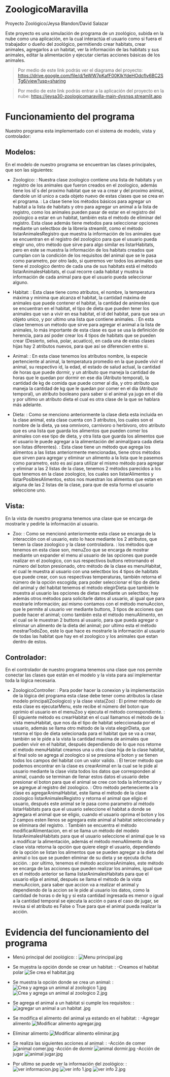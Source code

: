 # ZoologicoMaravilla
Proyecto Zoológico/Jeysa Blandon/David Salazar

Este proyecto es una simulación de programa de un zoológico, subida en la nube como una aplicación, en la cual 
interactúa el usuario como si fuera el trabajador o dueño del zoológico, permitiendo crear 
habitats, crear animales, agregarlos a un habitat, ver la información de las habitats y sus 
animales, editar la alimentación y ejecutar ciertas acciones básicas de los animales.

>Por medio de este link podrás ver el diagrama del proyecto:
> https://drive.google.com/file/d/1eWW7pKafF00KIkYdeHOdcfIv6BC2STg6/view?usp=sharing

>Por medio de este link podrás entrar a la aplicación del proyecto en la nube:
> https://jeysa30-zoologicomaravilla-main-dysnsq.streamlit.app


# Funcionamiento del programa
Nuestro programa esta implementado con el sistema de modelo, vista y controlador:

## Modelos:
En el modelo de nuestro programa se encuentran las clases principales, que son las siguientes:

* Zoologico: 
: Nuestra clase zoologico contiene una lista de habitats y un registro de los animales que
  fueron creados en el zoologico, además tiene los id´s del proximo habitat que se va a crear
  y del proximo animal, dandole un id unico a cada objeto nuevo de estas clases que se crea 
  en el programa.
: La clase tiene los métodos básicos para agregar un habitat a la lista de habitats y otro para
  agregar un animal a la lista de registro, como los animales pueden pasar de estar en el 
  registro del zoologico a estar en un habitat, también esta el método de eliminar del registro.
  Esta clase además tiene metodos para seleccionar opciones mediante un selectbox de la
  libreria streamlit, como el método listarAnimalesRegistro que muestra la información de los 
  animales que se encuentran en el registro del zoologico para que el usuario pueda elegir uno,
  otro método que sirve para algo similar es listarHabitats, pero en este se muestra la
  información de los habitats creados que cumplan con la condición de los requisitos del animal
  que se le pasa como parametro, por otro lado, si queremos ver todos los animales que tiene el
  zoologico dentro de cada una de sus habitats está el método listarAnimalesHabitats, el cual
  recorre cada habitat y mustra la información de cada animal para que el usuario pueda
  seleccionar alguno.


* Habitat:
: Esta clase tiene como atributos, el nombre, la temperatura máxima y minima 
  que alcanza el habitat, la cantidad máxima de animales que puede contener el habitat, la
  cantidad de animesles que se encuentran en el habitat, el tipo de dieta que pueden tener los
  animales que van a vivir en esa habitat, el id del habitat, para que sea un objeto unico, y 
  por ultimo una lista que contiene animales.
: En esta clase tenemos un método que sirve para agregar el animal a la lista de animales, lo
  más importante de esta clase es que se usa la definición de herencia, para así poder crear
  los 4 tipos de habitats que se pueden crear (Desierto, selva, polar, acuatico), en cada una
  de estas clases hijas hay 2 atributos nuevos, para que así se diferencien entre si.

* Animal:
: En esta clase tenemos los atributos nombre, la especie pertenciente al animal, la temperatura
  promedio en la que puede vivir el animal, su respectivo id, la edad, el estado de salud actual,
  la cantidad de horas que puede dormir, y un atributo que maneja la cantidad de horas que le 
  quedan por dormir en ese día (Atributo temporal), la cantidad de kg de comida que puede comer 
  al día, y otro atributo que maneja la cantidad de kg que le quedan por comer en el día 
  (Atributo temporal), un atributo booleano para saber si el animal ya jugo en el día y por 
  ultimo un atributo dieta el cual es otra clase de la que se hablara más adelante.

* Dieta:
: Como se menciono anteriormente la clase dieta esta incluida en la clase animal, esta clase 
  cuenta con 3 atributos, los cuales son el nombre de la dieta, ya sea omnivoro, carnivoro o 
  herbivoro, otro atributo que es una lista que guarda los alimentos que pueden comer los animales
  con ese tipo de dieta, y otra lista que guarda los alimentos que el usuario le puede agregar a 
  la alimentación del animal(para cada dieta son listas diferentes).
: Esta clase tiene un método que agrega los alimentos a las listas anteriormente mencionadas,
  tiene otros métodos que sirven para agregar y eliminar un alimento a 
  la lista que le pasemos como parametro, esto es así para utilizar el mismo método para agregar
  y eliminar a las 2 listas de la clase, tenemos 2 métodos parecidos a los que tenemos en la clase
  zoologico, los cuales son listarAlimentos y listarPosiblesAlimentos, estos nos muestran los
  alimentos que estan en alguna de las 2 listas de la clase, para que de esta forma el usuario 
  seleccione uno.

## Vista:
En la vista de nuestro programa tenemos una clase que se encarga de mostrarle y pedirle la
información al usuario.

* Zoo:
: Como se mencionó anteriormente esta clase se encarga de la interacción con el usuario, esto lo
  hace mediante los 2 atributos, que tienen la clase zoologico y la clase controladora.
: los métodos que tenemos en esta clase son, menuZoo que se encarga de mostrar mediante un 
  expander el menu al usuario de las opciones que puede realizar en el zoologico, con sus 
  respectivos buttons retrornando el número del boton presionado, otro método de la clase es 
  menuHabitat, el cual le muestra al usuario con una selectbox los 4 tipos de habitats que puede
  crear, con sus respectivas temperaturas, también retorna el número de la opción escogida;
  para poder seleccionar el tipo de dieta del animal y del habitat tenemos el método elegirDieta
  que también le muestra al usuario las opciones de dietas mediante un selectbox; hay además otros
  métodos para solicitarle datos al usuario, al igual que para mostrarle información; así mismo
  contamos con el método menuAccion, que le permite al usuario ver mediante buttons, 3 tipos de 
  acciones que puede hacer el animal; como también esta el método menuAlimento, en el cual se le
  muestran 2 buttons al usuario, para que pueda agregar o eliminar un alimento de la dieta del
  animal; por ultimo esta el método mostrarTodoZoo, este lo que hace es mostrarle la información al
  usuario de todas las habitat que hay en el zoologico y los animales que estan dentro de estos.
  
## Controlador:
En el controlador de nuestro programa tenemos una clase que nos permite conectar las clases que
están en el modelo y la vista para así implementar toda la lógica necesaria.

* ZoologicoController:
: Para poder hacer la conexion y la implementación de la lógica del programa esta clase debe 
  tener como atributos la clase modelo principal(Zoologico) y la clase vista(Zoo)
: El primer método de esta clase es ejecutarMenu, este recibe el número del boton que oprimio
  el usuario en el menuZoo y ejecuta el método correspondiente.
: El siguiente método es crearHabitat en el cual llamamos el método de la vista menuHabitat, que
  nos da el tipo de habitat seleccionada por el usuario, además se llama otro método de la vista
  elegirDieta, que retorna el tipo de dieta selecionada para el habitat que se va a crear, también
  se le pide a la vista la cantidad maxima de animales que pueden vivir en el habitat, después 
  dependiendo de lo que nos retorne el método menuHabitat creamos una u otra clase hija de la 
  clase habitat, al final solo se agrega al zoologico si se presiona el boton y se tienen todos
  los campos del habitat con un valor valido.
: El tercer método que podemos encontrar en la clase es crearAnimal en la cual se le pide al 
  usuario mediante la clase vista todos los datos que corresponden al animal, cuando se terminan
  de llenar estos datos el usuario debe presionar el boton para que el animal se cree con toda la
  información y se agregue al registro del zoologico.
: Otro método perteneciente a la clase es agregarAnimalHabitat, este llama el método de la clase
  zoologico listarAnimalesRegistro y retorna el animal que eligio el usuario, después este animal
  se le pasa como parametro al método listarHabitats para que el usuario seleccione el habitat
  a donde se agregara el animal que se eligio, cuando el usuario oprima el boton y los 2 campos 
  esten llenos se agregara este animal al habitat seleccionada y se eliminara del registro.
: También se encuentra el método modificarAlimentacion, en el se llama un método del modelo 
  listarAnimalesHabitats para que el usuario seleccione el animal que le va a modificar la
  alimentación, además el método menuAlimento de la clase vista retorna la opción que quiere
  elegir el usuario, dependiendo de la opción se listan los alimentos que se pueden agregar a la
  dieta del animal o los que se pueden eliminar de su dieta y se ejecuta dicha acción.
: por ultimo, tenemos el método accionesAnimales, este método se encarga de las acciones que pueden
  realizar los animales, igual que en el método anterior se llama listarAnimalesHabitats para que
  el usuario elija el animal, después se llama el método de la vista menuAccion, para saber que 
  accion va a realizar el animal y dependiendo de la accion se le pide al usuario los datos, como 
  la cantidad de horas o de kg y si esta cantidad ingresada es menor o igual a la cantidad 
  temporal se ejecuta la acción o para el caso de jugar, se revisa si el atributo es False o True
  para que el animal pueda realizar la acción.

# Evidencia del funcionamiento del programa

* Menú principal del zoológico:
: ![Menu principal.jpg](Menu%20principal.jpg)

* Se muestra la opción donde se crear un habitat:
: -Creamos el habitat polar
![Se crea el habitat.jpg](Se%20crea%20el%20habitat.jpg)

* Se muestra la opción donde se crea un animal:
: ![Crea y agrega un animal al zoologico 1.jpg](Crea%20y%20agrega%20un%20animal%20al%20zoologico%201.jpg)
![Crea y agrega un animal al zoologico 2.jpg](Crea%20y%20agrega%20un%20animal%20al%20zoologico%202.jpg)

* Se agrega el animal a un habitat si cumple los requisitos:
: ![agregar un animal a un habitat .jpg](agregar%20un%20animal%20a%20un%20habitat%20.jpg)

* Se modifica el alimento del animal ya estando en el habitat:
: -Agregar alimento
![Modificar alimento agregar.jpg](Modificar%20alimento%20agregar.jpg)
- Eliminar alimento
![Modificar alimento eliminar.jpg](Modificar%20alimento%20eliminar.jpg)

* Se realiza las siguientes acciones al animal:
: -Acción de comer
![animal comer.jpg](animal%20comer.jpg)
-Acción de dormir
![animal dormir.jpg](animal%20dormir.jpg)
-Acción de jugar
![animal jugar.jpg](animal%20jugar.jpg)

* Por ultimo se puede ver la información del zoológico:
: ![ver informacion.jpg](ver%20informacion.jpg)
![ver info 1.jpg](ver%20info%201.jpg)
![ver info 2.jpg](ver%20info%202.jpg)